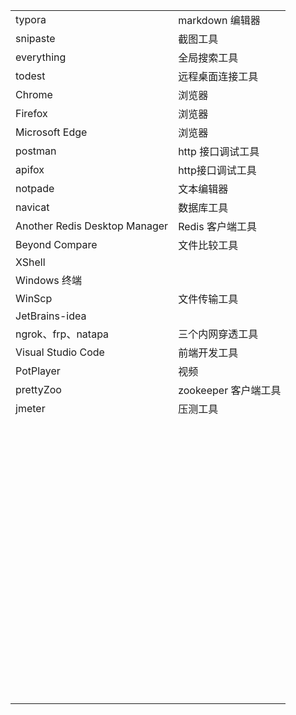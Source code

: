 |                               |                      |
| ----------------------------- | -------------------- |
| typora                        | markdown 编辑器      |
| snipaste                      | 截图工具             |
| everything                    | 全局搜索工具         |
| todest                        | 远程桌面连接工具     |
| Chrome                        | 浏览器               |
| Firefox                       | 浏览器               |
| Microsoft Edge                | 浏览器               |
| postman                       | http 接口调试工具    |
| apifox                        | http接口调试工具     |
| notpade                       | 文本编辑器           |
| navicat                       | 数据库工具           |
| Another Redis Desktop Manager | Redis 客户端工具     |
| Beyond Compare                | 文件比较工具         |
| XShell                        |                      |
| Windows 终端                  |                      |
| WinScp                        | 文件传输工具         |
| JetBrains-idea                |                      |
| ngrok、frp、natapa            | 三个内网穿透工具     |
| Visual Studio Code            | 前端开发工具         |
| PotPlayer                     | 视频                 |
| prettyZoo                     | zookeeper 客户端工具 |
| jmeter                        | 压测工具             |
|                               |                      |
|                               |                      |
|                               |                      |
|                               |                      |
|                               |                      |
|                               |                      |
|                               |                      |
|                               |                      |
|                               |                      |
|                               |                      |
|                               |                      |
|                               |                      |
|                               |                      |
|                               |                      |
|                               |                      |
|                               |                      |
|                               |                      |
|                               |                      |
|                               |                      |
|                               |                      |
|                               |                      |
|                               |                      |
|                               |                      |
|                               |                      |
|                               |                      |
|                               |                      |
|                               |                      |
|                               |                      |
|                               |                      |
|                               |                      |
|                               |                      |
|                               |                      |
|                               |                      |
|                               |                      |
|                               |                      |
|                               |                      |
|                               |                      |
|                               |                      |
|                               |                      |
|                               |                      |
|                               |                      |
|                               |                      |
|                               |                      |
|                               |                      |
|                               |                      |
|                               |                      |
|                               |                      |
|                               |                      |
|                               |                      |
|                               |                      |
|                               |                      |
|                               |                      |
|                               |                      |
|                               |                      |
|                               |                      |
|                               |                      |
|                               |                      |
|                               |                      |
|                               |                      |
|                               |                      |
|                               |                      |
|                               |                      |
|                               |                      |
|                               |                      |
|                               |                      |
|                               |                      |
|                               |                      |
|                               |                      |
|                               |                      |
|                               |                      |
|                               |                      |
|                               |                      |
|                               |                      |
|                               |                      |
|                               |                      |
|                               |                      |

